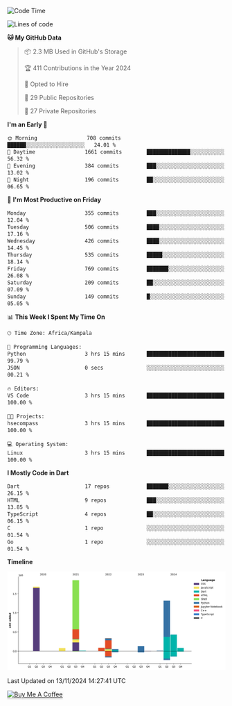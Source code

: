 <!--START_SECTION:waka-->
![Code Time](http://img.shields.io/badge/Code%20Time-906%20hrs%2016%20mins-blue)

![Lines of code](https://img.shields.io/badge/From%20Hello%20World%20I%27ve%20Written-6.0%20million%20lines%20of%20code-blue)

**🐱 My GitHub Data** 

> 📦 2.3 MB Used in GitHub's Storage 
 > 
> 🏆 411 Contributions in the Year 2024
 > 
> 💼 Opted to Hire
 > 
> 📜 29 Public Repositories 
 > 
> 🔑 27 Private Repositories 
 > 
**I'm an Early 🐤** 

```text
🌞 Morning                708 commits         ██████░░░░░░░░░░░░░░░░░░░   24.01 % 
🌆 Daytime                1661 commits        ██████████████░░░░░░░░░░░   56.32 % 
🌃 Evening                384 commits         ███░░░░░░░░░░░░░░░░░░░░░░   13.02 % 
🌙 Night                  196 commits         ██░░░░░░░░░░░░░░░░░░░░░░░   06.65 % 
```
📅 **I'm Most Productive on Friday** 

```text
Monday                   355 commits         ███░░░░░░░░░░░░░░░░░░░░░░   12.04 % 
Tuesday                  506 commits         ████░░░░░░░░░░░░░░░░░░░░░   17.16 % 
Wednesday                426 commits         ████░░░░░░░░░░░░░░░░░░░░░   14.45 % 
Thursday                 535 commits         █████░░░░░░░░░░░░░░░░░░░░   18.14 % 
Friday                   769 commits         ███████░░░░░░░░░░░░░░░░░░   26.08 % 
Saturday                 209 commits         ██░░░░░░░░░░░░░░░░░░░░░░░   07.09 % 
Sunday                   149 commits         █░░░░░░░░░░░░░░░░░░░░░░░░   05.05 % 
```


📊 **This Week I Spent My Time On** 

```text
🕑︎ Time Zone: Africa/Kampala

💬 Programming Languages: 
Python                   3 hrs 15 mins       █████████████████████████   99.79 % 
JSON                     0 secs              ░░░░░░░░░░░░░░░░░░░░░░░░░   00.21 % 

🔥 Editors: 
VS Code                  3 hrs 15 mins       █████████████████████████   100.00 % 

🐱‍💻 Projects: 
hsecompass               3 hrs 15 mins       █████████████████████████   100.00 % 

💻 Operating System: 
Linux                    3 hrs 15 mins       █████████████████████████   100.00 % 
```

**I Mostly Code in Dart** 

```text
Dart                     17 repos            ███████░░░░░░░░░░░░░░░░░░   26.15 % 
HTML                     9 repos             ███░░░░░░░░░░░░░░░░░░░░░░   13.85 % 
TypeScript               4 repos             ██░░░░░░░░░░░░░░░░░░░░░░░   06.15 % 
C                        1 repo              ░░░░░░░░░░░░░░░░░░░░░░░░░   01.54 % 
Go                       1 repo              ░░░░░░░░░░░░░░░░░░░░░░░░░   01.54 % 
```



**Timeline**

![Lines of Code chart](https://raw.githubusercontent.com/drexhacker/drexhacker/main/assets/bar_graph.png)


 Last Updated on 13/11/2024 14:27:41 UTC
<!--END_SECTION:waka-->

<a href="https://www.buymeacoffee.com/drexsoftorg" target="_blank"><img src="https://www.buymeacoffee.com/assets/img/custom_images/orange_img.png" alt="Buy Me A Coffee" style="height: 41px !important;width: 174px !important;box-shadow: 0px 3px 2px 0px rgba(190, 190, 190, 0.5) !important;-webkit-box-shadow: 0px 3px 2px 0px rgba(190, 190, 190, 0.5) !important;" ></a>


<!---
drexhacker/drexhacker is a ✨ special ✨ repository because its `README.md` (this file) appears on your GitHub profile.
You can click the Preview link to take a look at your changes.
--->
